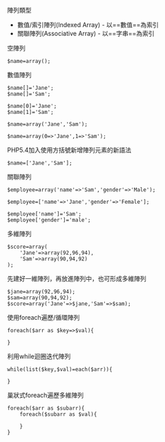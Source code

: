 陣列類型
* 數值/索引陣列(Indexed Array) - 以==數值==為索引
* 關聯陣列(Associative Array) - 以==字串==為索引

空陣列
```
$name=array();
```

數值陣列
```
$name[]='Jane';
$name[]='Sam';
```

```
$name[0]='Jane';
$name[1]='Sam';
```

```
$name=array('Jane','Sam');
```

```
$name=array(0=>'Jane',1=>'Sam');
```

PHP5.4加入使用方括號新增陣列元素的新語法
```
$name=['Jane','Sam'];
```

關聯陣列
```
$employee=array('name'=>'Sam','gender'=>'Male');
```

```
$employee=['name'=>'Jane','gender'=>'Female'];
```

```
$employee['name']='Sam';
$employee['gender']='male';
```

多維陣列
```
$score=array(
	'Jane'=>array(92,96,94),
	'Sam'=>array(90,94,92)
);
```

先建好一維陣列，再放進陣列中，也可形成多維陣列
```
$jane=array(92,96,94);
$sam=array(90,94,92);
$score=array('Jane'=>$jane,'Sam'=>$sam);
```

使用foreach遍歷/循環陣列
```
foreach($arr as $key=>$val){

}
```

利用while迴圈迭代陣列
```
while(list($key,$val)=each($arr)){

}
```

巢狀式foreach遍歷多維陣列
```
foreach($arr as $subarr){	
	foreach($subarr as $val){

	}
}
```